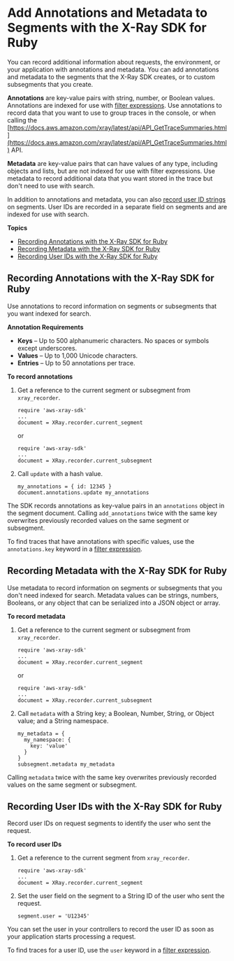 # Add Annotations and Metadata to Segments with the X\-Ray SDK for Ruby<a name="xray-sdk-ruby-segment"></a>

You can record additional information about requests, the environment, or your application with annotations and metadata\. You can add annotations and metadata to the segments that the X\-Ray SDK creates, or to custom subsegments that you create\.

**Annotations** are key\-value pairs with string, number, or Boolean values\. Annotations are indexed for use with [filter expressions](xray-console-filters.md)\. Use annotations to record data that you want to use to group traces in the console, or when calling the [https://docs.aws.amazon.com/xray/latest/api/API_GetTraceSummaries.html](https://docs.aws.amazon.com/xray/latest/api/API_GetTraceSummaries.html) API\.

**Metadata** are key\-value pairs that can have values of any type, including objects and lists, but are not indexed for use with filter expressions\. Use metadata to record additional data that you want stored in the trace but don't need to use with search\.

In addition to annotations and metadata, you can also [record user ID strings](#xray-sdk-ruby-segment-userid) on segments\. User IDs are recorded in a separate field on segments and are indexed for use with search\.

**Topics**
+ [Recording Annotations with the X\-Ray SDK for Ruby](#xray-sdk-ruby-segment-annotations)
+ [Recording Metadata with the X\-Ray SDK for Ruby](#xray-sdk-ruby-segment-metadata)
+ [Recording User IDs with the X\-Ray SDK for Ruby](#xray-sdk-ruby-segment-userid)

## Recording Annotations with the X\-Ray SDK for Ruby<a name="xray-sdk-ruby-segment-annotations"></a>

Use annotations to record information on segments or subsegments that you want indexed for search\.

**Annotation Requirements**
+ **Keys** – Up to 500 alphanumeric characters\. No spaces or symbols except underscores\.
+ **Values** – Up to 1,000 Unicode characters\.
+ **Entries** – Up to 50 annotations per trace\.

**To record annotations**

1. Get a reference to the current segment or subsegment from `xray_recorder`\.

   ```
   require 'aws-xray-sdk'
   ...
   document = XRay.recorder.current_segment
   ```

   or

   ```
   require 'aws-xray-sdk'
   ...
   document = XRay.recorder.current_subsegment
   ```

1. Call `update` with a hash value\.

   ```
   my_annotations = { id: 12345 }
   document.annotations.update my_annotations
   ```

The SDK records annotations as key\-value pairs in an `annotations` object in the segment document\. Calling `add_annotations` twice with the same key overwrites previously recorded values on the same segment or subsegment\.

To find traces that have annotations with specific values, use the `annotations.key` keyword in a [filter expression](xray-console-filters.md)\.

## Recording Metadata with the X\-Ray SDK for Ruby<a name="xray-sdk-ruby-segment-metadata"></a>

Use metadata to record information on segments or subsegments that you don't need indexed for search\. Metadata values can be strings, numbers, Booleans, or any object that can be serialized into a JSON object or array\.

**To record metadata**

1. Get a reference to the current segment or subsegment from `xray_recorder`\.

   ```
   require 'aws-xray-sdk'
   ...
   document = XRay.recorder.current_segment
   ```

   or

   ```
   require 'aws-xray-sdk'
   ...
   document = XRay.recorder.current_subsegment
   ```

1. Call `metadata` with a String key; a Boolean, Number, String, or Object value; and a String namespace\.

   ```
   my_metadata = {
     my_namespace: {
       key: 'value'
     }
   }
   subsegment.metadata my_metadata
   ```

Calling `metadata` twice with the same key overwrites previously recorded values on the same segment or subsegment\.

## Recording User IDs with the X\-Ray SDK for Ruby<a name="xray-sdk-ruby-segment-userid"></a>

Record user IDs on request segments to identify the user who sent the request\.

**To record user IDs**

1. Get a reference to the current segment from `xray_recorder`\.

   ```
   require 'aws-xray-sdk'
   ...
   document = XRay.recorder.current_segment
   ```

1. Set the user field on the segment to a String ID of the user who sent the request\.

   ```
   segment.user = 'U12345'
   ```

You can set the user in your controllers to record the user ID as soon as your application starts processing a request\.

To find traces for a user ID, use the `user` keyword in a [filter expression](xray-console-filters.md)\.
